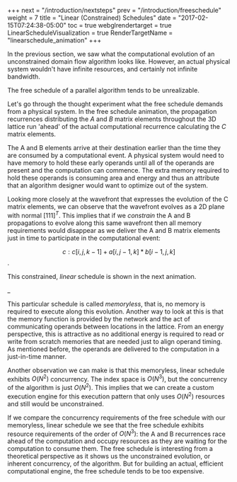 +++
next = "/introduction/nextsteps"
prev = "/introduction/freeschedule"
weight = 7
title = "Linear (Constrained) Schedules"
date = "2017-02-15T07:24:38-05:00"
toc = true
webglrendertarget = true
LinearScheduleVisualization = true
RenderTargetName = "linearschedule_animation"
+++

<canvas id="c"></canvas>

In the previous section, we saw what the computational evolution of an unconstrained domain flow algorithm looks like.
However, an actual physical system wouldn't have infinite resources, and certainly not infinite bandwidth.

The free schedule of a parallel algorithm tends to be unrealizable.

Let's go through the thought experiment what the free schedule demands from a physical system.
In the free schedule animation, the propagation recurrences distributing the $A$ and $B$ matrix elements
throughout the 3D lattice run 'ahead' of the actual computational recurrence calculating the $C$ matrix
elements.

The A and B elements arrive at their destination earlier than the time they are consumed by a
computational event. A physical system would need to have memory to hold these early operands until
all of the operands are present and the computation can commence. The extra memory required to hold
these operands is consuming area and energy and thus an attribute that an algorithm designer
would want to optimize out of the system.

Looking more closely at the wavefront that expresses the evolution of the C matrix elements, we
can observe that the wavefront evolves as a 2D plane with normal $[1 1 1]^T$.
This implies that if we <i>constrain</i> the A and B propagations to evolve along this same wavefront
then all memory requirements would disappear as we deliver the A and B matrix elements just in time
to participate in the computational event:
 
 $$c: c[i,j,k-1] + a[i,j-1,k] * b[i-1, j,k]$$.

This constrained, _linear_ schedule is shown in the next animation.

<div id="linearschedule_animation">_</div>

This particular schedule is called _memoryless_, that is, no memory is required to execute along this
evolution. Another way to look at this is that the memory function is provided by the network and the act of
communicating operands between locations in the lattice. From an energy perspective, this is attractive as
no additional energy is required to read or write from scratch memories that are needed just to align operand
timing. As mentioned before, the operands are delivered to the computation in a just-in-time manner.

Another observation we can make is that this memoryless, linear schedule exhibits $O(N^2)$
concurrency. The index space is $O(N^3)$, but the concurrency of the algorithm is just
$O(N^2)$. This implies that we can create a custom execution engine for
this execution pattern that only uses $O(N^2)$ resources and still would be unconstrained.

If we compare the concurrency requirements of the free schedule with our memoryless, linear schedule we
see that the free schedule exhibits resource requirements of the order of $O(N^3)$:
the A and B recurrences race ahead of the computation and occupy resources as they are waiting for the
computation to consume them. The free schedule is interesting from a theoretical perspective as it
shows us the unconstrained evolution, or inherent concurrency, of the algorithm. But for building an
actual, efficient computational engine, the free schedule tends to be too expensive.
